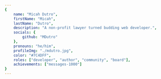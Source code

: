 ```yaml
---
{
	name: "Micah Dutro",
	firstName: "Micah",
	lastName: "Dutro",
	description: "A non-profit lawyer turned budding web developer.",
	socials: {
		github: "MDutro"
	},
	pronouns: "he/him",
	profileImg: "./mdutro.jpg",
	color: "#7C4DFF",
	roles: ["developer", "author", "community", "board"],
	achievements: ["messages-1000"]
}
---
```

